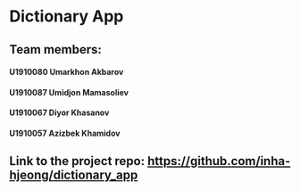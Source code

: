 # Dictionary App

## Team members:

#### U1910080 Umarkhon Akbarov
#### U1910087 Umidjon Mamasoliev
#### U1910067 Diyor Khasanov
#### U1910057 Azizbek Khamidov

##

## Link to the project repo: https://github.com/inha-hjeong/dictionary_app
